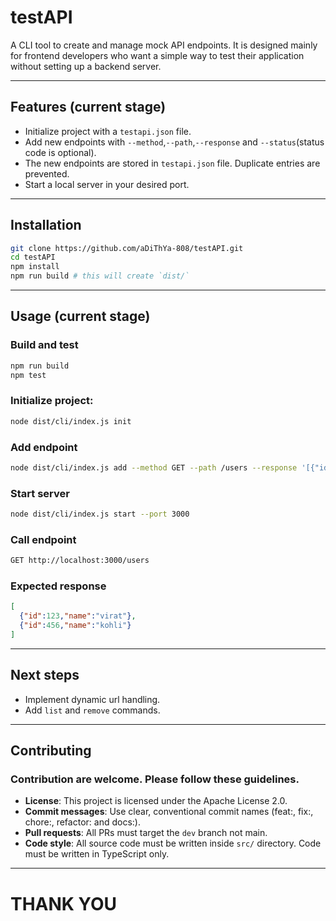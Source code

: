 # testAPI

A CLI tool to create and manage mock API endpoints. It is designed mainly for frontend developers who want a simple way to test their application without setting up a backend server.

---

## Features (current stage)
- Initialize project with a `testapi.json` file.
- Add new endpoints with `--method`,`--path`,`--response` and `--status`(status code is optional).
- The new endpoints are stored in `testapi.json` file. Duplicate entries are prevented.
- Start a local server in your desired port.

---

## Installation
```bash
git clone https://github.com/aDiThYa-808/testAPI.git
cd testAPI
npm install
npm run build # this will create `dist/`
```

---

## Usage (current stage)
### Build and test
```bash
npm run build
npm test
```
### Initialize project:
```bash
node dist/cli/index.js init
```
### Add endpoint
```bash
node dist/cli/index.js add --method GET --path /users --response '[{"id":123,"name":"virat"},{"id":456,"name":"kohli"}]' --status 200
```
### Start server
```bash
node dist/cli/index.js start --port 3000
```
### Call endpoint
```bash
GET http://localhost:3000/users
```
### Expected response
```json
[
  {"id":123,"name":"virat"},
  {"id":456,"name":"kohli"}
]
```

---

## Next steps
- Implement dynamic url handling.
- Add `list` and `remove` commands.

---

## Contributing
### Contribution are welcome. Please follow these guidelines.
- **License**: This project is licensed under the Apache License 2.0.
- **Commit messages**: Use clear, conventional commit names (feat:, fix:, chore:, refactor: and docs:).
- **Pull requests**: All PRs must target the `dev` branch not main.
- **Code style**: All source code must be written inside `src/` directory. Code must be written in TypeScript only.

---

# THANK YOU